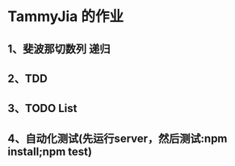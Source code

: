 # TammyJia 的作业
## 1、斐波那切数列 递归
## 2、TDD
## 3、TODO List
## 4、自动化测试(先运行server，然后测试:npm install;npm test)
